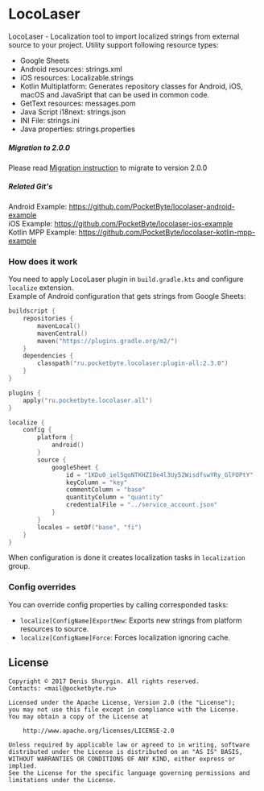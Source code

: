 # LocoLaser

LocoLaser - Localization tool to import localized strings from external source to your project.
Utility support following resource types:
- Google Sheets
- Android resources: strings.xml
- iOS resources: Localizable.strings
- Kotlin Multiplatform: Generates repository classes for Android, iOS, macOS and JavaSript that can be used in common code.
- GetText resources: messages.pom
- Java Script i18next: strings.json
- INI File: strings.ini
- Java properties: strings.properties

##### Migration to 2.0.0

Please read [Migration instruction](docs/migration.md) to migrate to version 2.0.0

##### Related Git's

Android Example: https://github.com/PocketByte/locolaser-android-example  
iOS Example: https://github.com/PocketByte/locolaser-ios-example  
Kotlin MPP Example: https://github.com/PocketByte/locolaser-kotlin-mpp-example  

### How does it work
You need to apply LocoLaser plugin in `build.gradle.kts` and configure `localize` extension.  
Example of Android configuration that gets strings from Google Sheets:

```kotlin
buildscript {
    repositories {
        mavenLocal()
        mavenCentral()
        maven("https://plugins.gradle.org/m2/")
    }
    dependencies {
        classpath("ru.pocketbyte.locolaser:plugin-all:2.3.0")
    }
}

plugins {
    apply("ru.pocketbyte.locolaser.all")
}

localize {
    config {
        platform {
            android()
        }
        source {
            googleSheet {
                id = "1KDu0_iel5qoNTKHZI0e4l3Uy52WisdfswYRy_GlFOPtY"
                keyColumn = "key"
                commentColumn = "base"
                quantityColumn = "quantity"
                credentialFile = "../service_account.json"
            }
        }
        locales = setOf("base", "fi")
    }
}
```

When configuration is done it creates localization tasks in `localization` group.

### Config overrides

You can override config properties by calling corresponded tasks:
- `localize[ConfigName]ExportNew`: Exports new strings from platform resources to source.
- `localize[ConfigName]Force`: Forces localization ignoring cache.

## License

```
Copyright © 2017 Denis Shurygin. All rights reserved.
Contacts: <mail@pocketbyte.ru>

Licensed under the Apache License, Version 2.0 (the "License");
you may not use this file except in compliance with the License.
You may obtain a copy of the License at

    http://www.apache.org/licenses/LICENSE-2.0

Unless required by applicable law or agreed to in writing, software
distributed under the License is distributed on an "AS IS" BASIS,
WITHOUT WARRANTIES OR CONDITIONS OF ANY KIND, either express or implied.
See the License for the specific language governing permissions and
limitations under the License.
```
